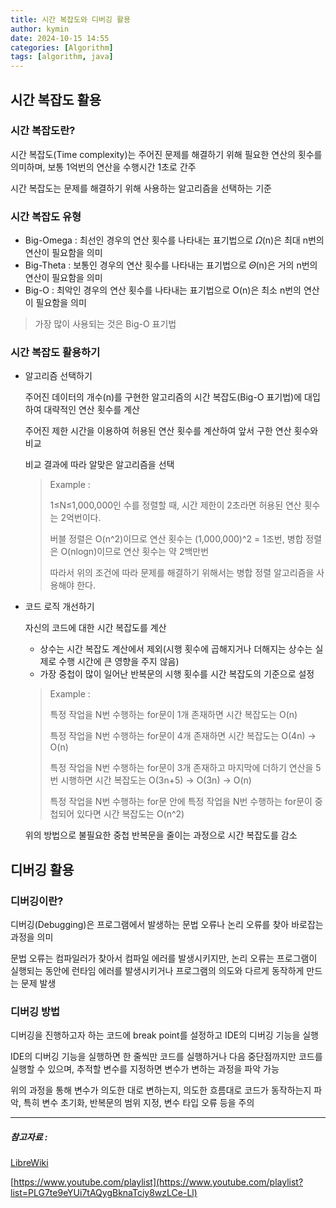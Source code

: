 ```yaml
---
title: 시간 복잡도와 디버깅 활용
author: kymin
date: 2024-10-15 14:55
categories: [Algorithm]
tags: [algorithm, java]
---
```

## 시간 복잡도 활용

### 시간 복잡도란?

시간 복잡도(Time complexity)는 주어진 문제를 해결하기 위해 필요한 연산의 횟수를 의미하며, 보통 1억번의 연산을 수행시간 1초로 간주

시간 복잡도는 문제를 해결하기 위해 사용하는 알고리즘을 선택하는 기준

### 시간 복잡도 유형

- Big-Omega : 최선인 경우의 연산 횟수를 나타내는 표기법으로 𝛺(n)은 최대 n번의 연산이 필요함을 의미
- Big-Theta : 보통인 경우의 연산 횟수를 나타내는 표기법으로 𝛩(n)은 거의 n번의 연산이 필요함을 의미
- Big-O : 최악인 경우의 연산 횟수를 나타내는 표기법으로 O(n)은 최소 n번의 연산이 필요함을 의미

> 가장 많이 사용되는 것은 Big-O 표기법

### 시간 복잡도 활용하기

- 알고리즘 선택하기

  주어진 데이터의 개수(n)를 구현한 알고리즘의 시간 복잡도(Big-O 표기법)에 대입하여 대략적인 연산 횟수를 계산

  주어진 제한 시간을 이용하여 허용된 연산 횟수를 계산하여 앞서 구한 연산 횟수와 비교

  비교 결과에 따라 알맞은 알고리즘을 선택

  > Example : 
  >
  > 1≤N≤1,000,000인 수를 정렬할 때, 시간 제한이 2초라면 허용된 연산 횟수는 2억번이다.
  >
  > 버블 정렬은 O(n^2)이므로 연산 횟수는 (1,000,000)^2 = 1조번, 병합 정렬은 O(nlogn)이므로 연산 횟수는 약 2백만번
  >
  > 따라서 위의 조건에 따라 문제를 해결하기 위해서는 병합 정렬 알고리즘을 사용해야 한다.

- 코드 로직 개선하기

  자신의 코드에 대한 시간 복잡도를 계산

  - 상수는 시간 복잡도 계산에서 제외(시행 횟수에 곱해지거나 더해지는 상수는 실제로 수행 시간에 큰 영향을 주지 않음)
  - 가장 중첩이 많이 일어난 반복문의 시행 횟수를 시간 복잡도의 기준으로 설정

  > Example :
  >
  > 특정 작업을 N번 수행하는 for문이 1개 존재하면 시간 복잡도는 O(n)
  >
  > 특정 작업을 N번 수행하는 for문이 4개 존재하면 시간 복잡도는 O(4n) -> O(n)
  >
  > 특정 작업을 N번 수행하는 for문이 3개 존재하고 마지막에 더하기 연산을 5번 시행하면 시간 복잡도는 O(3n+5) -> O(3n) -> O(n)
  >
  > 특정 작업을 N번 수행하는 for문 안에 특정 작업을 N번 수행하는 for문이 중첩되어 있다면 시간 복잡도는 O(n^2)

  위의 방법으로 불필요한 중첩 반복문을 줄이는 과정으로 시간 복잡도를 감소

## 디버깅 활용

### 디버깅이란?

디버깅(Debugging)은 프로그램에서 발생하는 문법 오류나 논리 오류를 찾아 바로잡는 과정을 의미

문법 오류는 컴파일러가 찾아서 컴파일 에러를 발생시키지만, 논리 오류는 프로그램이 실행되는 동안에 런타임 에러를 발생시키거나 프로그램의 의도와 다르게 동작하게 만드는 문제 발생

### 디버깅 방법

디버깅을 진행하고자 하는 코드에 break point를 설정하고 IDE의 디버깅 기능을 실행

IDE의 디버깅 기능을 실행하면 한 줄씩만 코드를 실행하거나 다음 중단점까지만 코드를 실행할 수 있으며, 추적할 변수를 지정하면 변수가 변하는 과정을 파악 가능

위의 과정을 통해 변수가 의도한 대로 변하는지, 의도한 흐름대로 코드가 동작하는지 파악, 특히 변수 초기화, 반복문의 범위 지정, 변수 타입 오류 등을 주의

-----------------------

##### 참고자료 : 

[LibreWiki](https://librewiki.net/wiki/%EC%8B%9C%EB%A6%AC%EC%A6%88:%EC%88%98%ED%95%99%EC%9D%B8%EB%93%AF_%EA%B3%BC%ED%95%99%EC%95%84%EB%8B%8C_%EA%B3%B5%ED%95%99%EA%B0%99%EC%9D%80_%EC%BB%B4%ED%93%A8%ED%84%B0%EA%B3%BC%ED%95%99/%EC%95%8C%EA%B3%A0%EB%A6%AC%EC%A6%98_%EA%B8%B0%EC%B4%88)

[https://www.youtube.com/playlist](https://www.youtube.com/playlist?list=PLG7te9eYUi7tAQygBknaTciy8wzLCe-Ll)